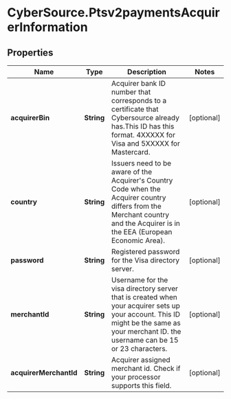 # CyberSource.Ptsv2paymentsAcquirerInformation

## Properties
Name | Type | Description | Notes
------------ | ------------- | ------------- | -------------
**acquirerBin** | **String** | Acquirer bank ID number that  corresponds to a certificate that Cybersource already has.This ID has this format. 4XXXXX for Visa and 5XXXXX for Mastercard.  | [optional] 
**country** | **String** | Issuers need to be aware of the Acquirer's Country Code when the Acquirer country differs from the Merchant country and the Acquirer is in the EEA (European Economic Area).  | [optional] 
**password** | **String** | Registered password for the Visa directory server.  | [optional] 
**merchantId** | **String** | Username for the visa directory server that is created when your acquirer sets up your account. This ID might be the same as your merchant ID. the username can be 15 or 23 characters.  | [optional] 
**acquirerMerchantId** | **String** | Acquirer assigned merchant id. Check if your processor supports this field.  | [optional] 


